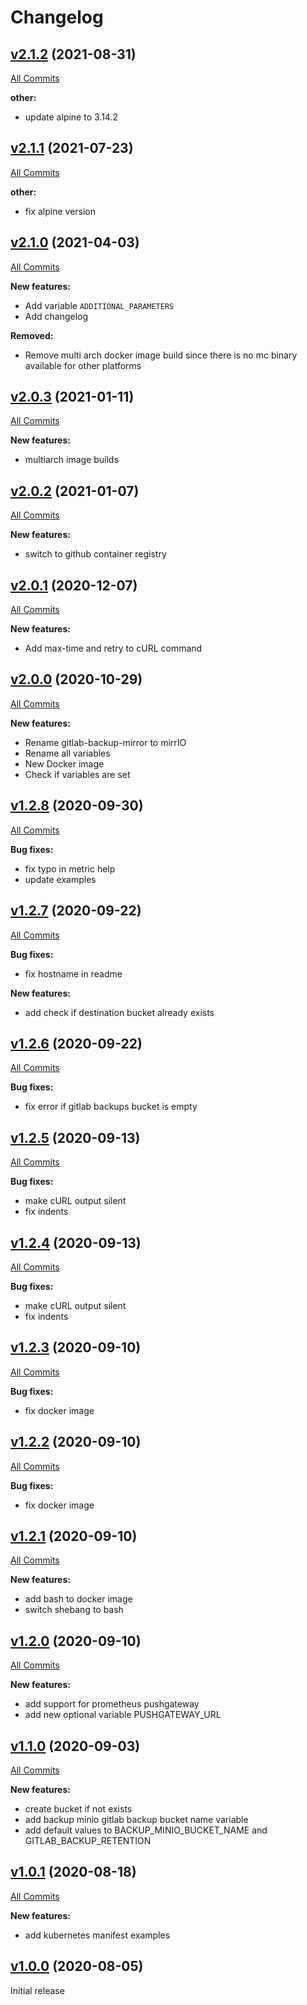 # Changelog

## [v2.1.2](https://github.com/containeroo/mirrIO/tree/v2.1.2) (2021-08-31)

[All Commits](https://github.com/containeroo/mirrIO/compare/v2.1.1...v2.1.2)

**other:**

- update alpine to 3.14.2

## [v2.1.1](https://github.com/containeroo/mirrIO/tree/v2.1.1) (2021-07-23)

[All Commits](https://github.com/containeroo/mirrIO/compare/v2.1.0...v2.1.1)

**other:**

- fix alpine version

## [v2.1.0](https://github.com/containeroo/mirrIO/tree/v2.1.0) (2021-04-03)

[All Commits](https://github.com/containeroo/mirrIO/compare/v2.0.3...v2.1.0)

**New features:**

- Add variable `ADDITIONAL_PARAMETERS`
- Add changelog

**Removed:**

- Remove multi arch docker image build since there is no mc binary available for other platforms

## [v2.0.3](https://github.com/containeroo/mirrIO/tree/v2.0.3) (2021-01-11)

[All Commits](https://github.com/containeroo/mirrIO/compare/v2.0.2...v2.0.3)

**New features:**

- multiarch image builds

## [v2.0.2](https://github.com/containeroo/mirrIO/tree/v2.0.2) (2021-01-07)

[All Commits](https://github.com/containeroo/mirrIO/compare/v2.0.1...v2.0.2)

**New features:**

- switch to github container registry

## [v2.0.1](https://github.com/containeroo/mirrIO/tree/v2.0.1) (2020-12-07)

[All Commits](https://github.com/containeroo/mirrIO/compare/v2.0.0...v2.0.1)

**New features:**

- Add max-time and retry to cURL command

## [v2.0.0](https://github.com/containeroo/mirrIO/tree/v2.0.0) (2020-10-29)

[All Commits](https://github.com/containeroo/mirrIO/compare/v1.2.8...v2.0.0)

**New features:**

- Rename gitlab-backup-mirror to mirrIO
- Rename all variables
- New Docker image
- Check if variables are set

## [v1.2.8](https://github.com/containeroo/mirrIO/tree/v1.2.8) (2020-09-30)

[All Commits](https://github.com/containeroo/mirrIO/compare/v1.2.7...v1.2.8)

**Bug fixes:**

- fix typo in metric help
- update examples

## [v1.2.7](https://github.com/containeroo/mirrIO/tree/v1.2.7) (2020-09-22)

[All Commits](https://github.com/containeroo/mirrIO/compare/v1.2.6...v1.2.7)

**Bug fixes:**

- fix hostname in readme

**New features:**

- add check if destination bucket already exists

## [v1.2.6](https://github.com/containeroo/mirrIO/tree/v1.2.6) (2020-09-22)

[All Commits](https://github.com/containeroo/mirrIO/compare/v1.2.5...v1.2.6)

**Bug fixes:**

- fix error if gitlab backups bucket is empty

## [v1.2.5](https://github.com/containeroo/mirrIO/tree/v1.2.5) (2020-09-13)

[All Commits](https://github.com/containeroo/mirrIO/compare/v1.2.4...v1.2.5)

**Bug fixes:**

- make cURL output silent
- fix indents

## [v1.2.4](https://github.com/containeroo/mirrIO/tree/v1.2.4) (2020-09-13)

[All Commits](https://github.com/containeroo/mirrIO/compare/v1.2.3...v1.2.4)

**Bug fixes:**

- make cURL output silent
- fix indents

## [v1.2.3](https://github.com/containeroo/mirrIO/tree/v1.2.3) (2020-09-10)

[All Commits](https://github.com/containeroo/mirrIO/compare/v1.2.2...v1.2.3)

**Bug fixes:**

- fix docker image

## [v1.2.2](https://github.com/containeroo/mirrIO/tree/v1.2.2) (2020-09-10)

[All Commits](https://github.com/containeroo/mirrIO/compare/v1.2.1...v1.2.2)

**Bug fixes:**

- fix docker image

## [v1.2.1](https://github.com/containeroo/mirrIO/tree/v1.2.1) (2020-09-10)

[All Commits](https://github.com/containeroo/mirrIO/compare/v1.2.0...v1.2.1)

**New features:**

- add bash to docker image
- switch shebang to bash

## [v1.2.0](https://github.com/containeroo/mirrIO/tree/v1.2.0) (2020-09-10)

[All Commits](https://github.com/containeroo/mirrIO/compare/v1.1.0...v1.2.0)

**New features:**

- add support for prometheus pushgateway
- add new optional variable PUSHGATEWAY_URL

## [v1.1.0](https://github.com/containeroo/mirrIO/tree/v1.1.0) (2020-09-03)

[All Commits](https://github.com/containeroo/mirrIO/compare/v1.0.1...v1.1.0)

**New features:**

- create bucket if not exists
- add backup minio gitlab backup bucket name variable
- add default values to BACKUP_MINIO_BUCKET_NAME and GITLAB_BACKUP_RETENTION

## [v1.0.1](https://github.com/containeroo/mirrIO/tree/v1.0.1) (2020-08-18)

[All Commits](https://github.com/containeroo/mirrIO/compare/v1.0.0...v1.0.1)

**New features:**

- add kubernetes manifest examples

## [v1.0.0](https://github.com/containeroo/mirrIO/tree/v1.0.0) (2020-08-05)

Initial release
